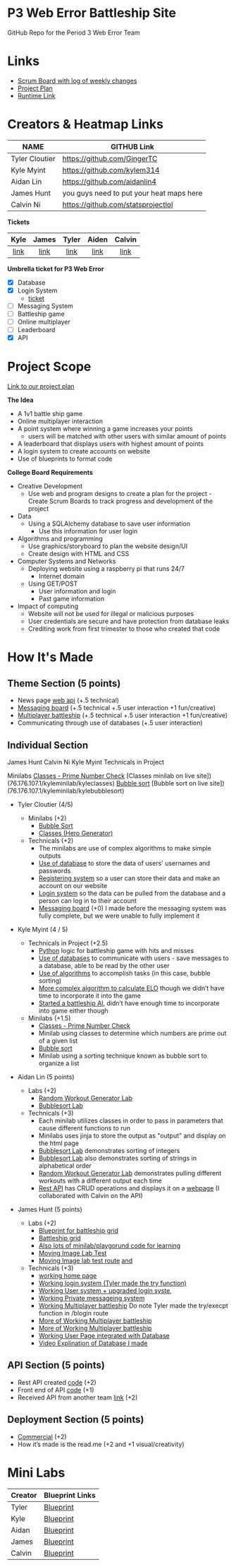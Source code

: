 # P3 Web Error Battleship Site 
GitHub Repo for the Period 3 Web Error Team
# Links
- [Scrum Board with log of weekly changes](https://github.com/kylem314/p3-web-error-project/projects/1)
- [Project Plan](https://docs.google.com/document/d/1mxCPJsmhk86rFyu8uSxPnQBxzuSYuO-hp269rwPNfx8/edit)
- [Runtime Link](https://76.176.107.1)

# Creators & Heatmap Links
NAME             | GITHUB Link |
-------------    | -------------- |
Tyler Cloutier | https://github.com/GingerTC  |
Kyle Myint | https://github.com/kylem314 | 
Aidan Lin | https://github.com/aidanlin4 |
James Hunt   | you guys need to put your heat maps here |
Calvin Ni |https://github.com/statsprojectlol |

**Tickets**

| Kyle | James | Tyler | Aiden | Calvin |
| :---: | :---: | :---: | :---: | :---: | 
| [link](https://github.com/kylem314/p3-web-error-project/projects/1#card-57450505) | [link](https://github.com/kylem314/p3-web-error-project/projects/1#card-57450628) | [link](https://github.com/kylem314/p3-web-error-project/projects/1#card-57451796) | [link](https://github.com/kylem314/p3-web-error-project/projects/1#card-57451796) | [link](https://github.com/kylem314/p3-web-error-project/projects/1#card-57451412) |

**Umbrella ticket for P3 Web Error**

- [x] Database
- [x] Login System
     - [ticket](https://github.com/kylem314/p3-web-error-project/projects/1#card-61146210)
- [ ] Messaging System
- [ ] Battleship game
- [ ] Online multiplayer
- [ ] Leaderboard
- [x] API

# Project Scope

[Link to our project plan](https://docs.google.com/document/d/1mxCPJsmhk86rFyu8uSxPnQBxzuSYuO-hp269rwPNfx8/edit?usp=sharing)

**The Idea**
- A 1v1 battle ship game
- Online multiplayer interaction
- A point system where winning a game increases your points
    - users will be matched with other users with similar amount of points
- A leaderboard that displays users with highest amount of points
- A login system to create accounts on website
- Use of blueprints to format code

**College Board Requirements**
- Creative Development
    - Use web and program designs to create a plan for the project
    -Create Scrum Boards to track progress and development of the project
- Data
    - Using a SQLAlchemy database to save user information 
        - Use this information for user login
- Algorithms and programming
    - Use graphics/storyboard to plan the website design/UI 
    - Create design with HTML and CSS
- Computer Systems and Networks
    - Deploying website using a raspberry pi that runs 24/7
        - Internet domain
    - Using GET/POST
        - User information and login
        - Past game information
- Impact of computing
    - Website will not be used for illegal or malicious purposes
    - User credentials are secure and have protection from database leaks
    - Crediting work from first trimester to those who created that code

# How It's Made
## Theme Section (5 points)
- News page [web api](http://127.0.0.1:5001/news) (+.5 technical)
- [Messaging board](http://127.0.0.1:5001/MessageBoard) (+.5 technical +.5 user interaction +1 fun/creative)
- [Multiplayer battleship](http://127.0.0.1:5001/otherpage) (+.5 technical +.5 user interaction +1 fun/creative)
- Communicating through use of databases (+.5 user interaction)


## Individual Section
James Hunt
Calvin Ni
Kyle Myint
Technicals in Project


Minilabs
[Classes - Prime Number Check](https://github.com/kylem314/p3-web-error-project/blob/main/minilabs/kyleminilab/classes.py) 
[Classes minilab on live site])(76.176.107.1/kyleminilab/kyleclasses)
[Bubble sort](https://github.com/kylem314/p3-web-error-project/blob/main/minilabs/kyleminilab/bubblesort.py)
[Bubble sort on live site])(76.176.107.1/kyleminilab/kylebubblesort)

- Tyler Cloutier (4/5)
    - Minilabs (+2)
        - [Bubble Sort](https://github.com/kylem314/p3-web-error-project/blob/c2bb9f73201ff20bde41c76885351f6bd215780d/minilabs/tylerminilab/bubblesort.py#L1-L29)
        - [Classes (Hero Generator)](https://github.com/kylem314/p3-web-error-project/blob/c2bb9f73201ff20bde41c76885351f6bd215780d/minilabs/tylerminilab/lab.py#L1-L57)
    - Technicals (+2)
        - The minilabs are use of complex algorithms to make simple outputs
        - [Use of database](https://github.com/kylem314/p3-web-error-project/blob/c2bb9f73201ff20bde41c76885351f6bd215780d/main.py#L192-L198) to store the data of users' usernames and passwords
        - [Registering system](https://github.com/kylem314/p3-web-error-project/blob/c2bb9f73201ff20bde41c76885351f6bd215780d/main.py#L221-L236) so a user can store their data and make an account on our website
        - [Login system](https://github.com/kylem314/p3-web-error-project/blob/c2bb9f73201ff20bde41c76885351f6bd215780d/main.py#L188-L219) so the data can be pulled from the database and a person can log in to their account
        - [Messaging board](https://github.com/kylem314/p3-web-error-project/blob/8fc65ed289d672cdb448e30370427ad9b8de7e3d/templates/MessageBoard.html#L29-L71) (+0) I made before the messaging system was fully complete, but we were unable to fully implement it
        
- Kyle Myint (4 / 5)
     - Technicals in Project (+2.5)
          - [Python](https://github.com/kylem314/p3-web-error-project/blob/main/python/HtmlToPython.py) logic for battleship game with hits and misses
          - [Use of databases](https://github.com/kylem314/p3-web-error-project/blob/main/blueprints.py) to communicate with users - save messages to a database, able to be read by the other user
          - [Use of algorithms](https://github.com/kylem314/p3-web-error-project/blob/main/minilabs/kyleminilab/bubblesort.py) to accomplish tasks (in this case, bubble sorting) 
          - [More complex algorithm to calculate ELO](https://github.com/kylem314/p3-web-error-project/blob/main/python/elo.py) though we didn’t have time to incorporate it into the game
          - [Started a battleship AI](https://github.com/kylem314/p3-web-error-project/blob/main/python/battleshipai.py), didn’t have enough time to incorporate into game either though
     - Minilabs (+1.5)
          - [Classes - Prime Number Check](https://github.com/kylem314/p3-web-error-project/blob/main/minilabs/kyleminilab/classes.py) 
          - Minilab using classes to determine which numbers are prime out of a given list
          - [Bubble sort](https://github.com/kylem314/p3-web-error-project/blob/main/minilabs/kyleminilab/bubblesort.py)
          - Minilab using a sorting technique known as bubble sort to organize a list

- Aidan Lin (5 points)
     - Labs (+2)
          - [Random Workout Generator Lab](https://github.com/kylem314/p3-web-error-project/tree/main/minilabs/aidanminilab/algo)
          - [Bubblesort Lab](https://github.com/kylem314/p3-web-error-project/tree/main/minilabs/aidanminilab/algo)
     - Technicals (+3)
          - Each minilab utilizes classes in order to pass in parameters that cause different functions to run
          - Minilabs uses jinja to store the output as "output" and display on the html page
          - [Bubblesort Lab](76.176.107.1/aidanminilab/bubblesort) demonstrates sorting of integers
          - [Bubblesort Lab](76.176.107.1/aidanminilab/bubblesort) also demonstrates sorting of strings in alphabetical order
          - [Random Workout Generator Lab](76.176.107.1/aidanminilab/) demonstrates pulling different workouts with a different output each time
          - [Rest API](https://github.com/kylem314/p3-web-error-project/tree/main/minilabs/calvinminilab/api) has CRUD operations and displays it on a [webpage](https://github.com/kylem314/p3-web-error-project/blob/main/minilabs/calvinminilab/api/crud.html) (I collaborated with Calvin on the API)

- James Hunt (5 points)
    - Labs (+2)
         - [Blueprint for battleship grid](https://github.com/kylem314/p3-web-error-project/blob/main/blueprints.py)
         - [Battleship grid](https://github.com/kylem314/p3-web-error-project/blob/d662ad5909352fe4b58a5c6ebe179f6f03d068b0/templates/otherpage.html#L80-L129)
         - [Also lots of minilab/playgorund code for learning](https://github.com/kylem314/p3-web-error-project/tree/main/minilabs/jamesminilab)
         - [Moving Image Lab Test](https://github.com/kylem314/p3-web-error-project/blob/main/templates/MovingImage.html)
         - [Moving Image lab test route](https://github.com/kylem314/p3-web-error-project/blob/d662ad5909352fe4b58a5c6ebe179f6f03d068b0/main.py#L103-L132) [and](https://github.com/kylem314/p3-web-error-project/blob/d662ad5909352fe4b58a5c6ebe179f6f03d068b0/main.py#L80-L90)
     - Technicals (+3)
         - [working home page](https://github.com/kylem314/p3-web-error-project/blob/main/templates/home.html)
         - [Working login system (Tyler made the try function)](https://github.com/kylem314/p3-web-error-project/blob/d662ad5909352fe4b58a5c6ebe179f6f03d068b0/main.py#L188-L236)
         - [Working User system + upgraded login syste,](https://github.com/kylem314/p3-web-error-project/blob/d662ad5909352fe4b58a5c6ebe179f6f03d068b0/main.py#L238-L269)
         - [Working Private messageing system](https://github.com/kylem314/p3-web-error-project/blob/d662ad5909352fe4b58a5c6ebe179f6f03d068b0/main.py#L238-L287)
         - [Working Multiplayer battleship](https://github.com/kylem314/p3-web-error-project/blob/d662ad5909352fe4b58a5c6ebe179f6f03d068b0/main.py#L188-L386) Do note Tyler made the try/execpt function in /blogin route
         - [More of Working Multiplayer battleship](https://github.com/kylem314/p3-web-error-project/blob/d662ad5909352fe4b58a5c6ebe179f6f03d068b0/main.py#L46-L61)
         - [More of Working Multiplayer battleship](https://github.com/kylem314/p3-web-error-project/blob/d662ad5909352fe4b58a5c6ebe179f6f03d068b0/templates/otherpage.html#L1-L179)
         - [Working User Page integrated with Database](https://github.com/kylem314/p3-web-error-project/blob/d662ad5909352fe4b58a5c6ebe179f6f03d068b0/templates/user.html#L1-L142)
         - [Video Explination of Database I made](https://youtu.be/ekf8CcLFokk)
          

## API Section (5 points)
- Rest API created [code](https://github.com/kylem314/p3-web-error-project/tree/main/minilabs/calvinminilab/api) (+2)
- Front end of API [code](https://github.com/kylem314/p3-web-error-project/blob/main/minilabs/calvinminilab/api/crud.html) (+1)
- Received API from another team [link](http://127.0.0.1:5001/crossoverapi) (+2)

## Deployment Section (5 points)
- [Commercial](https://youtu.be/HnA21yrnhtQ) (+2)
- How it’s made is the read.me (+2 and +1 visual/creativity)


# Mini Labs

Creator          | Blueprint Links|
-------------    | -------------- |
Tyler | [Blueprint](https://github.com/kylem314/p3-web-error-project/tree/main/minilabs/tylerminilab) |
Kyle | [Blueprint](https://github.com/kylem314/p3-web-error-project/tree/main/minilabs/kyleminilab) |
Aidan | [Blueprint](https://github.com/kylem314/p3-web-error-project/tree/main/minilabs/aidanminilab) |
James | [Blueprint](https://github.com/kylem314/p3-web-error-project/tree/main/minilabs/jamesminilab) |
Calvin | [Blueprint](https://github.com/kylem314/p3-web-error-project/tree/main/minilabs/calvinminilab) |

